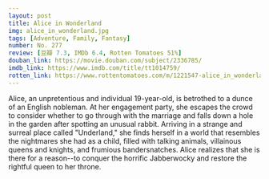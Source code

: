 ```yaml
---
layout: post 
title: Alice in Wonderland
img: alice_in_wonderland.jpg
tags: [Adventure, Family, Fantasy]
number: No. 277
review: [豆瓣 7.3, IMDb 6.4, Rotten Tomatoes 51%]
douban_link: https://movie.douban.com/subject/2336785/
imdb_link: https://www.imdb.com/title/tt1014759/
rotten_link: https://www.rottentomatoes.com/m/1221547-alice_in_wonderland
---
```


Alice, an unpretentious and individual 19-year-old, is betrothed to a dunce of an English nobleman. At her engagement party, she escapes the crowd to consider whether to go through with the marriage and falls down a hole in the garden after spotting an unusual rabbit. Arriving in a strange and surreal place called "Underland," she finds herself in a world that resembles the nightmares she had as a child, filled with talking animals, villainous queens and knights, and frumious bandersnatches. Alice realizes that she is there for a reason--to conquer the horrific Jabberwocky and restore the rightful queen to her throne.